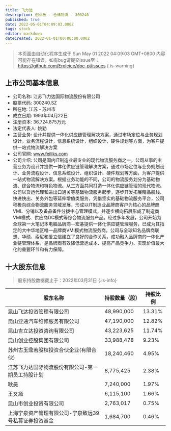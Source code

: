 ```yaml
---
title: 飞力达
description: 创业板 - 仓储物流 - 300240
published: true
date: 2022-05-01T04:09:03.000Z
tags: stock
editor: markdown
dateCreated: 2022-01-01T00:00:00.000Z
---
```


> 本页面由自动化程序生成于 Sun May 01 2022 04:09:03 GMT+0800
> 内容可能存在错误，如有bug请提交issue至：https://github.com/Eroleice/doc-pi/issues
{.is-warning}

## 上市公司基本信息
- 公司名称: 江苏飞力达国际物流股份有限公司
- 股票代码: 300240.SZ
- 所在地: 江苏 - 苏州市
- 成立日期: 1993年04月22日
- 注册资本: 36,724.875万元
- 法定代表人: 姚勤
- 主营业务: 设计并提供一体化供应链管理解决方案，通过市场定位与业务规划设计，业务流程设计，信息系统设计，组织设计，硬件规划等方面，为客户提供一站式物流解决方案
- 公司官网: www.feiliks.com
- 公司介绍: 公司是国内IT制造业最专业的现代物流服务商之一。公司从事的主营业务为设计并提供一体化供应链管理解决方案，通过市场定位与业务规划设计、业务流程设计、信息系统设计、组织设计、硬件规划等方面，为客户提供一站式物流解决方案。根据业务功能的不同，公司的物流服务划分为基础物流、综合物流和特色物流。从三方面共同打造一体化供应链管理的现代物流。公司以货运代理和进出口通关等基础物流服务起步，逐步开发拓展精品航线、快进快出、关务外包等延伸增值类服务，凭借坚实的基础物流服务平台，公司积极向综合物流服务领域发展，形成以IT制造业品牌商客户为核心的品牌商VMI、分销以及备品备件分拨中心管理模式，并逐步横向拓展形成了制造商VMI模式、供应商DC模式等综合物流服务产品。经过多年发展，公司开始为全球第一大笔记本电脑品牌商—宏碁提供一体化供应链管理服务，已成为其指定的大中华地区唯一品牌商VMI模式物流服务商。公司与全球知名品牌商联想、华硕、索尼和爱立信建立了良好的合作关系，成功融入品牌商的一体化产业链管理体系，是品牌商有效降低营运成本、提高产品竞争力、实现价值最大化的重要环节和有力保障。


## 十大股东信息
> 股东持股数据截止于：2022年03月31日
{.is-info}

| 股东名称 | 持股数量（股） | 持股比例 |
| --- | --- | --- |
| 昆山飞达投资管理有限公司 | 48,990,000 | 13.31% |
| 昆山亚通汽车维修服务有限公司 | 47,190,000 | 12.82% |
| 昆山吉立达投资咨询有限公司 | 43,223,625 | 11.74% |
| 昆山创业控股集团有限公司 | 33,988,478 | 9.23% |
| 苏州古玉鼎若股权投资合伙企业(有限合伙) | 18,240,460 | 4.95% |
| 江苏飞力达国际物流股份有限公司-第一期员工持股计划 | 8,775,425 | 2.38% |
| 耿昊 | 7,240,000 | 1.97% |
| 王又馗 | 6,115,100 | 1.66% |
| 昆山市创业投资有限公司 | 2,763,017 | 0.75% |
| 上海宁泉资产管理有限公司-宁泉致远39号私募证券投资基金 | 1,684,700 | 0.46% |




